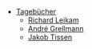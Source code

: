 * [Tagebücher](/Tagebücher/)
	* [Richard Leikam](/Tagebücher/Richard_Leikam.md)
	* [André Grellmann](/Tagebücher/Andre_Grellmann.md)
	* [Jakob Tissen](/Tagebücher/Jakob_Tissen.md)
